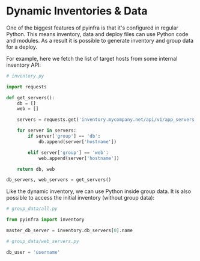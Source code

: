 # Dynamic Inventories & Data

One of the biggest features of pyinfra is that it's configured in regular Python. This means inventory, data and deploy files can use Python code and modules. As a result it is possible to generate inventory and group data for a deploy.

For example, here we fetch the list of target hosts from some internal inventory API:

```py
# inventory.py

import requests

def get_servers():
    db = []
    web = []

    servers = requests.get('inventory.mycompany.net/api/v1/app_servers').json()

    for server in servers:
        if server['group'] == 'db':
            db.append(server['hostname'])

        elif server['group'] == 'web':
            web.append(server['hostname'])

    return db, web

db_servers, web_servers = get_servers()
```

Like the dynamic inventory, we can use Python inside group data. It is also possible to access the initial inventory (without group data):

```py
# group_data/all.py

from pyinfra import inventory

master_db_server = inventory.db_servers[0].name
```

```py
# group_data/web_servers.py

db_user = 'username'
```
